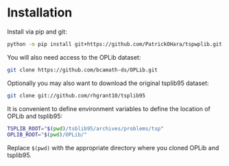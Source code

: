 # Installation

Install via pip and git:

```bash
python -m pip install git+https://github.com/PatrickOHara/tspwplib.git
```

You will also need access to the OPLib dataset:

```bash
git clone https://github.com/bcamath-ds/OPLib.git
```

Optionally you may also want to download the original tsplib95 dataset:

```bash
git clone git://github.com/rhgrant10/tsplib95
```

It is convenient to define environment variables to define the location of OPLib and tsplib95:

```bash
TSPLIB_ROOT="$(pwd)/tsblib95/archives/problems/tsp"
OPLIB_ROOT="$(pwd)/OPLib/"
```

Replace `$(pwd)` with the appropriate directory where you cloned OPLib and tsplib95.
